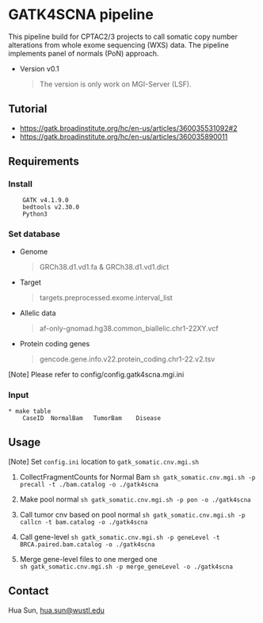 GATK4SCNA pipeline
==================

This pipeline build for CPTAC2/3 projects to call somatic copy number alterations from  whole exome sequencing (WXS) data. The pipeline implements panel of normals (PoN) approach.


* Version v0.1
	
	> The version is only work on MGI-Server (LSF).


Tutorial
---------------
* https://gatk.broadinstitute.org/hc/en-us/articles/360035531092#2
* https://gatk.broadinstitute.org/hc/en-us/articles/360035890011

Requirements
-------------

### Install

```
	GATK v4.1.9.0
	bedtools v2.30.0
	Python3
```

### Set database

* Genome

	> GRCh38.d1.vd1.fa & GRCh38.d1.vd1.dict

* Target

	> targets.preprocessed.exome.interval_list
	
* Allelic data

	> af-only-gnomad.hg38.common_biallelic.chr1-22XY.vcf

* Protein coding genes

	> gencode.gene.info.v22.protein_coding.chr1-22.v2.tsv


[Note] Please refer to config/config.gatk4scna.mgi.ini


### Input

```
* make table
    CaseID	NormalBam	TumorBam	Disease

```



Usage
-------

[Note] Set `config.ini` location to `gatk_somatic.cnv.mgi.sh`

1. CollectFragmentCounts for Normal Bam
   `sh gatk_somatic.cnv.mgi.sh -p precall -t ./bam.catalog -o ./gatk4scna`
    
2. Make pool normal
   `sh gatk_somatic.cnv.mgi.sh -p pon -o ./gatk4scna`
    
3. Call tumor cnv based on pool normal
   `sh gatk_somatic.cnv.mgi.sh -p callcn -t bam.catalog -o ./gatk4scna`

4. Call gene-level
   `sh gatk_somatic.cnv.mgi.sh -p geneLevel -t BRCA.paired.bam.catalog -o ./gatk4scna`
    
5. Merge gene-level files to one merged one  
   `sh gatk_somatic.cnv.mgi.sh -p merge_geneLevel -o ./gatk4scna`





Contact
-------------
Hua Sun, <hua.sun@wustl.edu>

